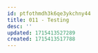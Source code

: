 ```yaml
---
id: ptfothmdh3k6qe3ykchny44
title: 011 - Testing
desc: ''
updated: 1715413527289
created: 1715413517788
---
```

